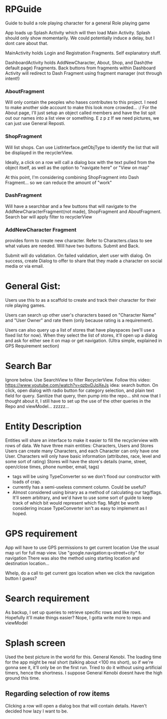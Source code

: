 # RPGuide
Guide to build a role playing character for a general Role playing game

App loads up Splash Activity which will then load Main Activity.  Splash should only show momentarily.  We could potentially induce a delay, but I dont care about that.

MainActivity holds Login and Registration Fragments.  Self explanatory stuff.

DashboardActivity holds AddNewCharacter, About, Shop, and Dash(the default page) Fragments.  Back buttons from fragments within Dashboard Activity will redirect to Dash Fragment using fragment manager (not through intent!)

### AboutFragment
Will only contain the peoples who hases contributes to this project.  I need to make another side account to make this look more crowded... :/
For the About page, I'll just setup an object called members and have the list spit out our names into a list view or something. E z p z
If we need pictures, we can just use General Reposti.

### ShopFragment
Will list shops.  Can use ListInterface.getObjType to identify the list that will be displayed in the recyclerView.

Ideally, a click on a row will call a dialog box with the text pulled from the object itself, as well as the option to "navigate here" or "View on map"

At this point, I'm considering combining ShopFragment into Dash Fragment... so we can reduce the amount of "work"

### DashFragment

Will have a searchbar and a few buttons that will navigate to the AddNewCharacterFragment(not made), ShopFragment and AboutFragment.
Search bar will apply filter to recyclerView

### AddNewCharacter Fragment

provides form to create new character.  Refer to Characters.class to see what values are needed.
Will have two buttons.  Submit and Back.

Submit will do validation.  On failed validation, alert user with dialog.  On success, create Dialog to offer to share that they made a character on social media or via email.

# General Gist:
Users use this to as a scaffold to create and track their character for their role playing games. 

Users can search up other user's characters based on "Character Name" and "User Owner" and rate them (only because rating is a requirement).

Users can also query up a list of stores that have playspaces (we'll use a fixed list for now).  When they select the list of stores, it'll open up a dialog and ask for either see it on map or get navigation.  (Ultra simple, explained in GPS Requirement section)

# Search Bar
Ignore below.  Use SearchView to filter RecyclerView.  Follow this video: https://www.youtube.com/watch?v=qzbvDJqXeJs
idea:
search button.  On click, open dialog with radio button for category selection, and plain text field for query.  Sanitize that query, then pump into the repo... shit now that I thought about it, I still have to set up the use of the other queries in the Repo and viewModel... zzzzz...  

# Entity Description
Entities will share an interface to make it easier to fill the recyclerview with rows of data.
We have three main entities: Characters, Users and Stores
Users can create many Characters, and each Character can only have one User.
Characters will only have basic information (attributes, race, level and some sort of rating)
Stores will have the store's details (name, street, open/close times, phone number, email, tags)
 - tags will be using TypeConverter so we don't flood our constructor with loads of crap.
 - currently has a semi-useless comment column.  Could be useful?
 - Almost considered using binary as a method of calculating our tag/flags.  It'll seem arbitrary, and we'd have to use some sort of guide to keep track of which bit would represent which flag.  Might be worth considering incase TypeConverter isn't as easy to implement as I hoped.

# GPS requirement
App will have to use GPS permissions to get current location
Use the usual map uri for full map view.
Use "google.navigation:q=street+city" for navigation
There was also the method using starting location and destination location...

Whelp, do a call to get current gps location when we click the navigation button I guess?

# Search requirement
As backup, I set up queries to retrieve specific rows and like rows.  Hopefully it'll make things easier?  Nope, I gotta write more to repo and viewModel

# Splash screen
Used the best picture in the world for this.  General Kenobi.
The loading time for the app might be real short (talking about <100 ms short), so if we're gonna see it, it'll only be on the first run.
Tried to do it without using artificial timers, hence the shortness.  I suppose General Kenobi doesnt have the high ground this time.

## Regarding selection of row items
Clicking a row will open a dialog box that will contain details.
Haven't decided how lazy I want to be.

